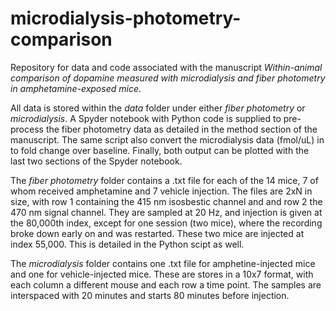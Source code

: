 # microdialysis-photometry-comparison
Repository for data and code associated with the manuscript *Within-animal comparison of dopamine measured with microdialysis and fiber photometry in amphetamine-exposed mice*.


All data is stored within the *data* folder under either *fiber photometry* or *microdialysis*. A Spyder notebook with Python code is supplied to pre-process the fiber photometry data as detailed in the method section of the manuscript. The same script also convert the microdialysis data (fmol/uL) in to fold change over baseline. Finally, both output can be plotted with the last two sections of the Spyder notebook.


The *fiber photometry* folder contains a .txt file for each of the 14 mice, 7 of whom received amphetamine and 7 vehicle injection.
The files are 2xN in size, with row 1 containing the 415 nm isosbestic channel and and row 2 the 470 nm signal channel. They are sampled at 20 Hz, and injection is given at the 80,000th index, except for one session (two mice), where the recording broke down early on and was restarted. These two mice are injected at index 55,000. This is detailed in the Python scipt as well.


The *microdialysis* folder contains one .txt file for amphetine-injected mice and one for vehicle-injected mice. These are stores in a 10x7 format, with each column a different mouse and each row a time point. The samples are interspaced with 20 minutes and starts 80 minutes before injection.



